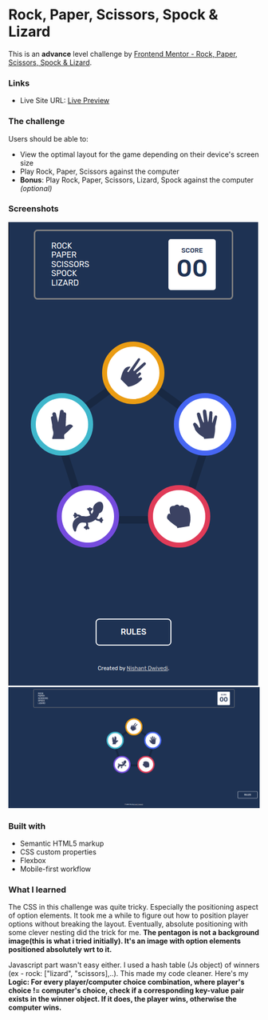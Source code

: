 # Rock, Paper, Scissors, Spock & Lizard

This is an **advance** level challenge by [Frontend Mentor - Rock, Paper, Scissors, Spock & Lizard](https://www.frontendmentor.io/challenges/rock-paper-scissors-game-pTgwgvgH).


### Links

- Live Site URL: [Live Preview](https://quiet-vacherin-d396ca.netlify.app/)


### The challenge

Users should be able to:

- View the optimal layout for the game depending on their device's screen size
- Play Rock, Paper, Scissors against the computer
- **Bonus**: Play Rock, Paper, Scissors, Lizard, Spock against the computer _(optional)_

### Screenshots

![](./mobile.png)
![](./desktop.png)

### Built with

- Semantic HTML5 markup
- CSS custom properties
- Flexbox
- Mobile-first workflow


### What I learned

The CSS in this challenge was quite tricky. Especially the positioning aspect of  option elements. It took me a while to figure out how to position player options without breaking the layout. Eventually,   absolute positioning with some clever nesting did the trick for me. **The pentagon is not a background image(this is what i tried initially). It's an image with option elements positioned absolutely wrt to it.**

Javascript part wasn't easy either. I used a hash table (Js object) of winners (ex - rock: ["lizard", "scissors],..). This made my code cleaner.
Here's my **Logic: For every player/computer choice combination, where player's choice != computer's choice, check if a corresponding key-value pair exists in the winner object. If it does, the player wins, otherwise the computer wins.**

<!-- here's the winsAgainst object i used in JS:

const winsAgainst = {
    rock : ["lizard", "scissors"],
    paper : ["rock", "spock"],
    scissors : ["paper", "lizard"],
    lizard : ["spock", "paper"],
    spock : ["scissors", "rock"],
    }; 
    Here rock wins against lizard and scissors and so on..
 -->
